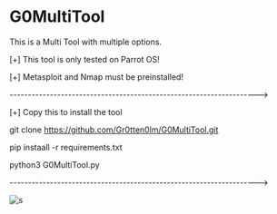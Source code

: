 # G0MultiTool
This is a Multi Tool with multiple options.   

[+] This tool is only tested on Parrot OS!

[+] Metasploit and Nmap must be preinstalled!

-------------------------------------------------------------------->

[+] Copy this to install the tool


git clone https://github.com/Gr0tten0lm/G0MultiTool.git

pip instaall -r requirements.txt

python3 G0MultiTool.py

-------------------------------------------------------------------->

![s](https://user-images.githubusercontent.com/106630091/171294430-f976f8aa-06a7-4ce9-9fc6-15b7137c5179.png)
